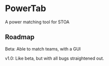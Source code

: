 # PowerTab
A power matching tool for STOA

## Roadmap

Beta: Able to match teams, with a GUI

v1.0: Like beta, but with all bugs straightened out.
